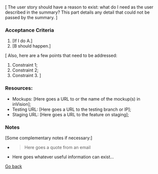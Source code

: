 [
The user story should have a reason to exist: what do I need as the user described in the summary?
This part details any detail that could not be passed by the summary.
]


### Acceptance Criteria

1. [If I do A.]
1. [B should happen.]

[
Also, here are a few points that need to be addressed:

1. Constraint 1;
1. Constraint 2;
1. Constraint 3.
]


### Resources:

* Mockups: [Here goes a URL to or the name of the mockup(s) in inVision];
* Testing URL: [Here goes a URL to the testing branch or IP];
* Staging URL: [Here goes a URL to the feature on staging];


### Notes

[Some complementary notes if necessary:]

* > Here goes a quote from an email
* Here goes whatever useful information can exist…  


[Go back](../README.md)